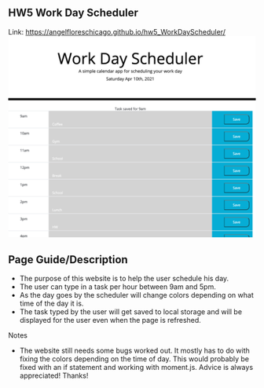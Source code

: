## HW5 Work Day Scheduler

Link: https://angelfloreschicago.github.io/hw5_WorkDayScheduler/
<img src="./images/schedule_screenshot.png">

## Page Guide/Description
- The purpose of this website is to help the user schedule his day.
- The user can type in a task per hour between 9am and 5pm.
- As the day goes by the scheduler will change colors depending on what
  time of the day it is.
- The task typed by the user will get saved to local storage and will be
  displayed for the user even when the page is refreshed. 

Notes
- The website still needs some bugs worked out. It mostly has to do with fixing
  the colors depending on the time of day. This would probably be fixed with an
  if statement and working with moment.js. Advice is always appreciated! Thanks!